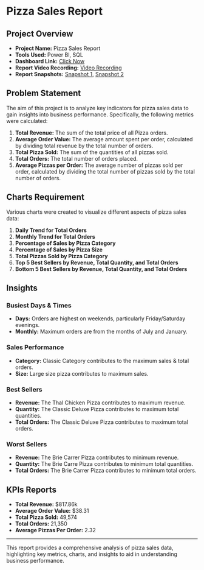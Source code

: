 # Pizza Sales Report

## Project Overview

- **Project Name:** Pizza Sales Report  
- **Tools Used:** Power BI, SQL  
-  **Dashboard Link:** <a href="https://app.powerbi.com/view?r=eyJrIjoiOWFiN2UyMmEtODJkNS00OGVlLWFjNmEtZDA5MzBhMjA3N2E3IiwidCI6ImRmODY3OWNkLWE4MGUtNDVkOC05OWFjLWM4M2VkN2ZmOTVhMCJ9" target="_blank">Click Now</a> 
- **Report Video Recording:** [Video Recording](vdo.com)  
- **Report Snapshots:** [Snapshot 1](http.image1.in), [Snapshot 2](http.image2.in)

## Problem Statement

The aim of this project is to analyze key indicators for pizza sales data to gain insights into business performance. Specifically, the following metrics were calculated:

1. **Total Revenue:** The sum of the total price of all Pizza orders.
2. **Average Order Value:** The average amount spent per order, calculated by dividing total revenue by the total number of orders.
3. **Total Pizza Sold:** The sum of the quantities of all pizzas sold.
4. **Total Orders:** The total number of orders placed.
5. **Average Pizzas per Order:** The average number of pizzas sold per order, calculated by dividing the total number of pizzas sold by the total number of orders.

## Charts Requirement

Various charts were created to visualize different aspects of pizza sales data:

1. **Daily Trend for Total Orders**
2. **Monthly Trend for Total Orders**
3. **Percentage of Sales by Pizza Category**
4. **Percentage of Sales by Pizza Size**
5. **Total Pizzas Sold by Pizza Category**
6. **Top 5 Best Sellers by Revenue, Total Quantity, and Total Orders**
7. **Bottom 5 Best Sellers by Revenue, Total Quantity, and Total Orders**

## Insights

### Busiest Days & Times
- **Days:** Orders are highest on weekends, particularly Friday/Saturday evenings.
- **Monthly:** Maximum orders are from the months of July and January.

### Sales Performance
- **Category:** Classic Category contributes to the maximum sales & total orders.
- **Size:** Large size pizza contributes to maximum sales.

### Best Sellers
- **Revenue:** The Thal Chicken Pizza contributes to maximum revenue.
- **Quantity:** The Classic Deluxe Pizza contributes to maximum total quantities.
- **Total Orders:** The Classic Deluxe Pizza contributes to maximum total orders.

### Worst Sellers
- **Revenue:** The Brie Carrer Pizza contributes to minimum revenue.
- **Quantity:** The Brie Carre Pizza contributes to minimum total quantities.
- **Total Orders:** The Brie Carrer Pizza contributes to minimum total orders.

## KPIs Reports

- **Total Revenue:** $817.86k
- **Average Order Value:** $38.31
- **Total Pizza Sold:** 49,574
- **Total Orders:** 21,350
- **Average Pizzas Per Order:** 2.32

---

This report provides a comprehensive analysis of pizza sales data, highlighting key metrics, charts, and insights to aid in understanding business performance.
